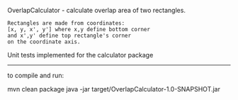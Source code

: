 OverlapCalculator - calculate overlap area of two rectangles.

    Rectangles are made from coordinates:
    [x, y, x', y'] where x,y define bottom corner
    and x',y' define top rectangle's corner
    on the coordinate axis.

Unit tests implemented for the calculator package

-------
to compile and run:

mvn clean package
java -jar target/OverlapCalculator-1.0-SNAPSHOT.jar